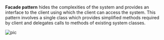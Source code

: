 **Facade pattern** hides the complexities of the system and provides an interface 
to the client using which the client can access the system.
This pattern involves a single class which provides simplified methods required
by client and delegates calls to methods of existing system classes.


![pic](https://upload.wikimedia.org/wikipedia/commons/9/96/W3sDesign_Facade_Design_Pattern_UML.jpg)